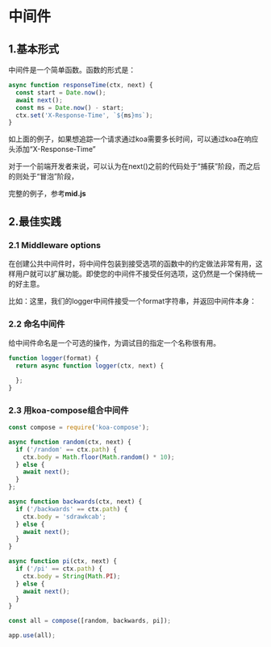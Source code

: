 # 中间件

## 1.基本形式
中间件是一个简单函数。函数的形式是：
```js
async function responseTime(ctx, next) {
  const start = Date.now();
  await next();
  const ms = Date.now() - start;
  ctx.set('X-Response-Time', `${ms}ms`);
}

```
如上面的例子，如果想追踪一个请求通过koa需要多长时间，可以通过koa在响应头添加“X-Response-Time”

对于一个前端开发者来说，可以认为在next()之前的代码处于“捕获”阶段，而之后的则处于“冒泡”阶段，

完整的例子，参考**mid.js**

## 2.最佳实践

### 2.1 Middleware options

在创建公共中间件时，将中间件包装到接受选项的函数中的约定做法非常有用，这样用户就可以扩展功能。即使您的中间件不接受任何选项，这仍然是一个保持统一的好主意。

比如：这里，我们的logger中间件接受一个format字符串，并返回中间件本身：

### 2.2 命名中间件

给中间件命名是一个可选的操作，为调试目的指定一个名称很有用。

```js
function logger(format) {
  return async function logger(ctx, next) {

  };
}
```

### 2.3 用koa-compose组合中间件

```js
const compose = require('koa-compose');

async function random(ctx, next) {
  if ('/random' == ctx.path) {
    ctx.body = Math.floor(Math.random() * 10);
  } else {
    await next();
  }
};

async function backwards(ctx, next) {
  if ('/backwards' == ctx.path) {
    ctx.body = 'sdrawkcab';
  } else {
    await next();
  }
}

async function pi(ctx, next) {
  if ('/pi' == ctx.path) {
    ctx.body = String(Math.PI);
  } else {
    await next();
  }
}

const all = compose([random, backwards, pi]);

app.use(all);
```